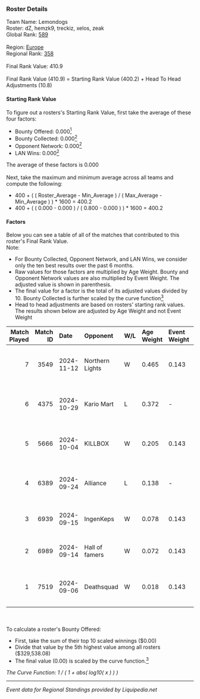 ### Roster Details<br />
Team Name: Lemondogs<br />
Roster: dZ, hemzk9, treckiz, xelos, zeak<br />
Global Rank: [589](../standings_global.md)<br />
<br />
Region: [Europe]( ../standings_europe.md)<br />
Regional Rank: [358]( ../standings_europe.md)<br />
<br />
Final Rank Value:  410.9<br />
<br />
Final Rank Value (410.9) = Starting Rank Value (400.2) + Head To Head Adjustments (10.8)<br />

#### Starting Rank Value<br />
To figure out a rosters's Starting Rank Value, first take the average of these four factors:<br />
- Bounty Offered: 0.000[<sup>1</sup>](#table2)
- Bounty Collected: 0.000[<sup>2</sup>](#table1)
- Opponent Network: 0.000[<sup>2</sup>](#table1)
- LAN Wins: 0.000[<sup>2</sup>](#table1)

The average of these factors is 0.000<br />
<br />
Next, take the maximum and minimum average across all teams and compute the following:<br />
- 400 + ( ( Roster_Average - Min_Average ) / ( Max_Average - Min_Average ) ) * 1600 = 400.2
- 400 + ( ( 0.000 - 0.000 ) / ( 0.800 - 0.000 ) ) * 1600 = 400.2


#### Factors<br />
Below you can see a table of all of the matches that contributed to this roster's Final Rank Value.<br />
Note:<br />

- For Bounty Collected, Opponent Network, and LAN Wins, we consider only the ten best results over the past 6 months.
- Raw values for those factors are multiplied by Age Weight. Bounty and Opponent Network values are also multiplied by Event Weight. The adjusted value is shown in parenthesis.
- The final value for a factor is the total of its adjusted values divided by 10. Bounty Collected is further scaled by the curve function[<sup>3</sup>](#curveFunction)
- Head to head adjustments are based on rosters' starting rank values. The results shown below are adjusted by Age Weight and not Event Weight
<span id="table1"></span><br />


| Match Played | Match ID | Date       | Opponent        | W/L | Age Weight | Event Weight | Bounty Collected | Opponent Network | LAN Wins  | H2H Adj. | Roster                           |
| -: | -: | :- | :- | :- | :- | :- | :- | :- | :- | -: | :- |
|            7 |     3549 | 2024-11-12 | Northern Lights | W   | 0.465      | 0.143        | 0.000 (0.000)    | 0.037 (0.002)    | 0 (0.000) |     7.22 | dZ, hemzk9, treckiz, xelos, zeak |
|            6 |     4375 | 2024-10-29 | Kario Mart      | L   | 0.372      | -            | -                | -                | -         |    -2.64 | dZ, hemzk9, treckiz, xelos, zeak |
|            5 |     5666 | 2024-10-04 | KILLBOX         | W   | 0.205      | 0.143        | 0.000 (0.000)    | 0.018 (0.001)    | 0 (0.000) |     3.82 | dZ, hemzk9, treckiz, xelos, zeak |
|            4 |     6389 | 2024-09-24 | Alliance        | L   | 0.138      | -            | -                | -                | -         |    -0.26 | dZ, hemzk9, treckiz, xelos, zeak |
|            3 |     6939 | 2024-09-15 | IngenKeps       | W   | 0.078      | 0.143        | 0.000 (0.000)    | 0.003 (0.000)    | 0 (0.000) |     1.22 | dZ, otto, toshas, treckiz, zeak  |
|            2 |     6989 | 2024-09-14 | Hall of famers  | W   | 0.072      | 0.143        | 0.000 (0.000)    | 0.000 (0.000)    | 0 (0.000) |     1.13 | dZ, otto, toshas, treckiz, zeak  |
|            1 |     7519 | 2024-09-06 | Deathsquad      | W   | 0.018      | 0.143        | 0.000 (0.000)    | 0.011 (0.000)    | 0 (0.000) |     0.28 | dZ, hemzk9, treckiz, xelos, zeak |

<br />
<span id="table2"></span><br />
To calculate a roster's Bounty Offered:<br />

- First, take the sum of their top 10 scaled winnings ($0.00)
- Divide that value by the 5th highest value among all rosters ($329,538.08)
- The final value (0.00) is scaled by the curve function.[<sup>3</sup>](#curveFunction)

<span id="curveFunction"></span>_The Curve Function: 1 / ( 1 + abs( log10( x ) ) )_<br />

---
_Event data for Regional Standings provided by Liquipedia.net_<br />
